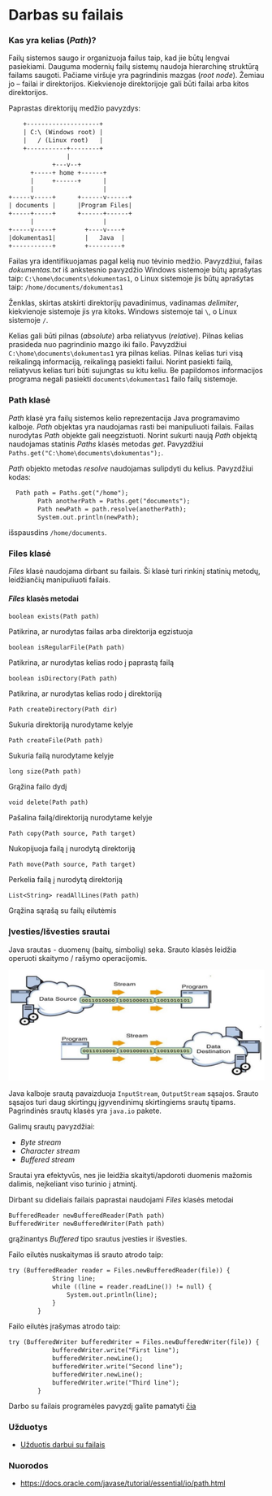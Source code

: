 # Darbas su failais
### Kas yra kelias (*Path*)?
Failų sistemos saugo ir organizuoja failus taip, kad jie būtų lengvai pasiekiami. Dauguma modernių failų sistemų naudoja hierarchinę struktūrą failams saugoti. Pačiame viršuje yra pagrindinis mazgas (*root node*). Žemiau jo – failai ir direktorijos. Kiekvienoje direktorijoje gali būti failai arba kitos direktorijos.

Paprastas direktorijų medžio pavyzdys:
```
    +--------------------+
    | C:\ (Windows root) |
    |   / (Linux root)   |                   
    +-----------+--------+
                |
            +---v--+
      +-----+ home +------+
      |     +------+      |
      |                   |
+-----v-----+      +------v------+
| documents |      |Program Files|
+-----+-----+      +------+------+
      |                   |
+-----v-----+        +----v----+
|dokumentas1|        |   Java  |
+-----------+        +---------+

```

Failas yra identifikuojamas pagal kelią nuo tėvinio medžio. Pavyzdžiui, failas *dokumentas.txt* iš ankstesnio pavyzdžio Windows sistemoje būtų aprašytas taip: `C:\home\documents\dokumentas1`, o Linux sistemoje jis būtų aprašytas taip: `/home/documents/dokumentas1`  

Ženklas, skirtas atskirti direktorijų pavadinimus, vadinamas *delimiter*, kiekvienoje sistemoje jis yra kitoks. Windows sistemoje tai `\`, o Linux sistemoje `/`.

Kelias gali būti pilnas (*absolute*) arba reliatyvus (*relative*). Pilnas kelias prasideda nuo pagrindinio mazgo iki failo. Pavyzdžiui `C:\home\documents\dokumentas1` yra pilnas kelias. Pilnas kelias turi visą reikalingą informaciją, reikalingą pasiekti failui. Norint pasiekti failą, reliatyvus kelias turi būti sujungtas su kitu keliu. Be papildomos informacijos programa negali pasiekti `documents\dokumentas1`  failo failų sistemoje.

### Path klasė
*Path* klasė yra failų sistemos kelio reprezentacija Java programavimo kalboje. *Path* objektas yra naudojamas rasti bei manipuliuoti failais.
Failas nurodytas *Path* objekte gali neegzistuoti. 
Norint sukurti naują *Path* objektą naudojamas statinis *Paths* klasės metodas *get*. Pavyzdžiui
`Paths.get("C:\home\documents\dokumentas");`.

*Path* objekto metodas *resolve* naudojamas sulipdyti du kelius. Pavyzdžiui kodas:
```
  Path path = Paths.get("/home");
        Path anotherPath = Paths.get("documents");
        Path newPath = path.resolve(anotherPath);
        System.out.println(newPath); 
```
išspausdins `/home/documents`.

### Files klasė
*Files* klasė naudojama dirbant su failais. Ši klasė turi rinkinį statinių metodų, leidžiančių manipuliuoti failais.

#### *Files* klasės metodai
```
boolean exists(Path path)
```
Patikrina, ar nurodytas failas arba direktorija egzistuoja
```
boolean isRegularFile(Path path)
```
Patikrina, ar nurodytas kelias rodo į paprastą failą
```
boolean isDirectory(Path path)
```
Patikrina, ar nurodytas kelias rodo į direktoriją
```
Path createDirectory(Path dir)
```
Sukuria direktoriją nurodytame kelyje
```
Path createFile(Path path)
```
Sukuria failą nurodytame kelyje
```
long size(Path path)
```
Grąžina failo dydį
```
void delete(Path path)
```
Pašalina failą/direktoriją nurodytame kelyje
```
Path copy(Path source, Path target)
```
Nukopijuoja failą į nurodytą direktoriją
```
Path move(Path source, Path target)
```
Perkelia failą į nurodytą direktoriją
```
List<String> readAllLines(Path path)
```
Grąžina sąrašą su failų eilutėmis

### Įvesties/Išvesties srautai
Java srautas - duomenų (baitų, simbolių) seka. Srauto klasės leidžia operuoti skaitymo / rašymo operacijomis. 

![Streams](stream.png)

Java kalboje srautą pavaizduoja `InputStream`, `OutputStream` sąsajos. Srauto sąsajos turi daug skirtingų įgyvendinimų skirtingiems srautų tipams. Pagrindinės srautų klasės yra `java.io` pakete.

Galimų srautų pavyzdžiai:
-	*Byte stream*
-	*Character stream*
-	*Buffered stream*

Srautai yra efektyvūs, nes jie leidžia skaityti/apdoroti duomenis mažomis dalimis, neįkeliant viso turinio į atmintį.

Dirbant su dideliais failais paprastai naudojami *Files* klasės metodai
```
BufferedReader newBufferedReader(Path path)
BufferedWriter newBufferedWriter(Path path)
```
grąžinantys *Buffered* tipo srautus įvesties ir išvesties.

Failo eilutės nuskaitymas iš srauto atrodo taip:
```
try (BufferedReader reader = Files.newBufferedReader(file)) {
            String line;
            while ((line = reader.readLine()) != null) {
                System.out.println(line);
            }
        }
```

Failo eilutės įrašymas atrodo taip:
```
try (BufferedWriter bufferedWriter = Files.newBufferedWriter(file)) {
            bufferedWriter.write("First line");
            bufferedWriter.newLine();
            bufferedWriter.write("Second line");
            bufferedWriter.newLine();
            bufferedWriter.write("Third line");
        }
```

Darbo su failais programėles pavyzdį galite pamatyti [čia](examples/files-example/src)

### Užduotys
 - [Užduotis darbui su failais](exercises/files-exercise.md)

### Nuorodos 
-	https://docs.oracle.com/javase/tutorial/essential/io/path.html
